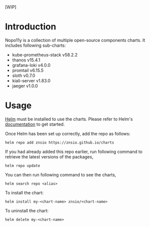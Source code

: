 [WIP]

# Introduction

Nopo11y is a collection of multiple open-source components charts. It includes following sub-charts:

- kube-prometheus-stack v58.2.2
- thanos v15.4.1
- grafana-loki v4.0.0
- promtail v6.15.5
- sloth v0.7.0
- kiali-server v1.83.0
- jaeger v1.0.0

# Usage

[Helm](https://helm.sh) must be installed to use the charts. Please refer to
Helm's [documentation](https://helm.sh/docs) to get started.

Once Helm has been set up correctly, add the repo as follows:

    helm repo add znsio https://znsio.github.io/charts

If you had already added this repo earlier, run following command to retrieve the latest versions of the packages,

    helm repo update

You can then run following command to see the charts,

    helm search repo <alias>

To install the <chart-name> chart:

    helm install my-<chart-name> znsio/<chart-name>

To uninstall the chart:

    helm delete my-<chart-name>